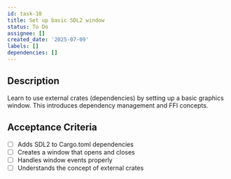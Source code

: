 ```yaml
---
id: task-10
title: Set up basic SDL2 window
status: To Do
assignee: []
created_date: '2025-07-09'
labels: []
dependencies: []
---
```


## Description

Learn to use external crates (dependencies) by setting up a basic graphics window. This introduces dependency management and FFI concepts.

## Acceptance Criteria

- [ ] Adds SDL2 to Cargo.toml dependencies
- [ ] Creates a window that opens and closes
- [ ] Handles window events properly
- [ ] Understands the concept of external crates
